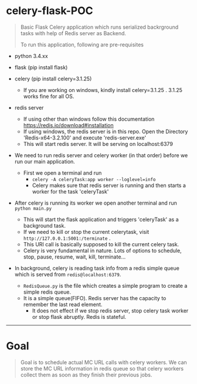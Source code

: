 # celery-flask-POC
> Basic Flask Celery application which runs serialized backrground tasks with help of Redis server as Backend.
>
> To run this application, following are pre-requisites
>
+ python 3.4.xx
+ flask (pip install flask)
+ celery (pip install celery=3.1.25)
    - If you are working on windows, kindly install celery=3.1.25 . 3.1.25 works fine for all OS.
+ redis server
   - If using other than windows follow this documentation https://redis.io/download#installation
   - If using windows, the redis server is in this repo. Open the Directory 'Redis-x64-3.2.100' and execute 'redis-server.exe'
   - This will start redis server. It will be serving on localhost:6379
    
+ We need to run redis server and celery worker (in that order) before we run our main application.
  - First we open a terminal and run
    - `celery -A celeryTask:app worker --loglevel=info`
    - Celery makes sure that redis server is running and then starts a worker for the task 'celeryTask'
    
+ After celery is running its worker we open another terminal and run `python main.py`
  - This will start the flask application and triggers 'celeryTask' as a background task.
  - If we need to kill or stop the current celerytask, visit `http://127.0.0.1:5001:/terminate` . 
  - This URI call is basically supposed to kill the current celery task.
  - Celery is very fundamental in nature. Lots of options to schedule, stop, pause, resume, wait, kill, terminate...
  
  
+ In background, celery is reading task info from a redis simple queue which is served from `redis@localhost:6379`.
  - `RedisQueue.py` is the file which creates a simple program to create a simple redis queue.
  - It is a simple queue(FIFO). Redis server has the capacity to remember the last read element.
      - It does not effect if we stop redis server, stop celery task worker or stop flask abruptly. Redis is stateful.
      

------------------------------------------------------------------------------------------------------------------------
  
  
  
# Goal
> Goal is to schedule actual MC URL calls with celery workers. 
> We can store the MC URL information in redis queue so that celery workers collect them as soon as they finish their previous jobs.


